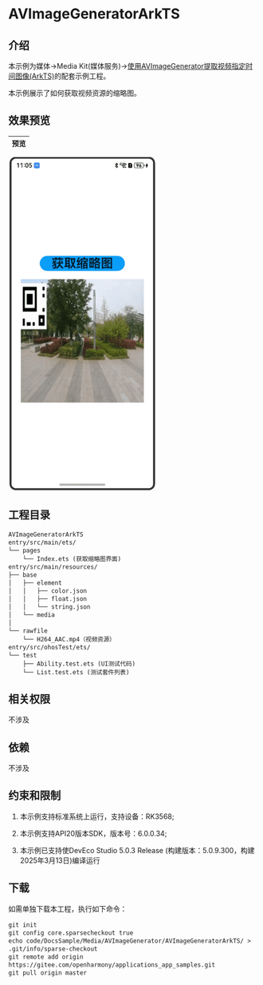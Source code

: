 # AVImageGeneratorArkTS

## 介绍

本示例为媒体->Media Kit(媒体服务)->[使用AVImageGenerator提取视频指定时间图像(ArkTS)](https://gitee.com/openharmony/docs/blob/master/zh-cn/application-dev/media/media/avimagegenerator.md)的配套示例工程。 

本示例展示了如何获取视频资源的缩略图。

## 效果预览

| 预览                                      | 
| -------------------------------------------- | 
<img src="./screenshots/AVImageGeneratorArkTS.png" width="300" />


## 工程目录

```
AVImageGeneratorArkTS
entry/src/main/ets/
└── pages
    └── Index.ets (获取缩略图界面)
entry/src/main/resources/
├── base
│   ├── element
│   │   ├── color.json
│   │   ├── float.json
│   │   └── string.json
│   └── media
│
└── rawfile
    └── H264_AAC.mp4（视频资源）
entry/src/ohosTest/ets/
└── test
    ├── Ability.test.ets (UI测试代码)
    └── List.test.ets (测试套件列表)
```

## 相关权限

不涉及

## 依赖

不涉及

## 约束和限制

1. 本示例支持标准系统上运行，支持设备：RK3568;

2. 本示例支持API20版本SDK，版本号：6.0.0.34;
   
3. 本示例已支持使DevEco Studio 5.0.3 Release (构建版本：5.0.9.300，构建 2025年3月13日)编译运行

## 下载

如需单独下载本工程，执行如下命令：

```
git init
git config core.sparsecheckout true
echo code/DocsSample/Media/AVImageGenerator/AVImageGeneratorArkTS/ > .git/info/sparse-checkout
git remote add origin https://gitee.com/openharmony/applications_app_samples.git
git pull origin master
```